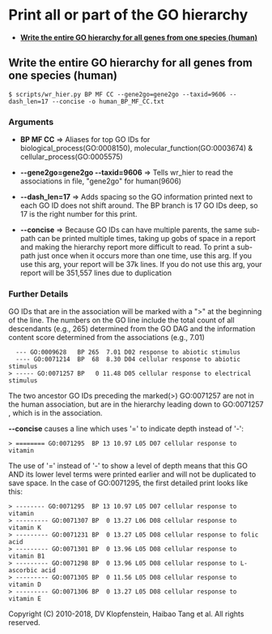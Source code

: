 # Print all or part of the GO hierarchy

  * [**Write the entire GO hierarchy for all genes from one species (human)**](#write-the-entire-go-hierarchy-for-all-genes-from-one-species-human)


## Write the entire GO hierarchy for all genes from one species (human)

```
$ scripts/wr_hier.py BP MF CC --gene2go=gene2go --taxid=9606 --dash_len=17 --concise -o human_BP_MF_CC.txt
```
### Arguments

  * **BP MF CC** => Aliases for top GO IDs for biological_process(GO:0008150), molecular_function(GO:0003674) & cellular_process(GO:0005575)

  * **--gene2go=gene2go --taxid=9606** => Tells wr_hier to read the associations in file, "gene2go" for human(9606)

  * **--dash_len=17** => Adds spacing so the GO information printed next to each GO ID does not shift around. The BP branch is 17 GO IDs deep, so 17 is the right number for this print.

  * **--concise** => Because GO IDs can have multiple parents, the same sub-path can be printed multiple times, taking up gobs of space in a report and making the hierarchy report more difficult to read. To print a sub-path just once when it occurs more than one time, use this arg. If you use this arg, your report will be 37k lines. If you do not use this arg, your report will be 351,557 lines due to duplication

### Further Details

GO IDs that are in the association will be marked with a ">" at the beginning of
the line. The numbers on the GO line include the total count of all descendants
(e.g., 265) determined from the GO DAG and the information content score
determined from the associations (e.g., 7.01)

```
  --- GO:0009628   BP 265  7.01 D02 response to abiotic stimulus
  ---- GO:0071214  BP  68  8.30 D04 cellular response to abiotic stimulus
> ----- GO:0071257 BP   0 11.48 D05 cellular response to electrical stimulus
```

The two ancestor GO IDs preceding the marked(>) GO:0071257 are not in the human
association, but are in the hierarchy leading down to GO:0071257 , which is in
the association.

**--concise** causes a line which uses '=' to indicate depth instead of '-':

```
> ======== GO:0071295  BP 13 10.97 L05 D07 cellular response to vitamin
```

The use of '=' instead of '-' to show a level of depth means that this GO AND
its lower level terms were printed earlier and will not be duplicated to save
space. In the case of GO:0071295, the first detailed print looks like this:

```
> -------- GO:0071295  BP 13 10.97 L05 D07 cellular response to vitamin
> --------- GO:0071307 BP  0 13.27 L06 D08 cellular response to vitamin K
> --------- GO:0071231 BP  0 13.27 L05 D08 cellular response to folic acid
> --------- GO:0071301 BP  0 13.96 L05 D08 cellular response to vitamin B1
> --------- GO:0071298 BP  0 13.96 L05 D08 cellular response to L-ascorbic acid
> --------- GO:0071305 BP  0 11.56 L05 D08 cellular response to vitamin D
> --------- GO:0071306 BP  0 13.27 L05 D08 cellular response to vitamin E
```

Copyright (C) 2010-2018, DV Klopfenstein, Haibao Tang et al. All rights reserved.
